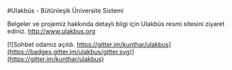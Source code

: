 #Ulakbüs - Bütünleşik Üniversite Sistemi

Belgeler ve projemiz hakkında detaylı bilgi için Ulakbüs resmi sitesini ziyaret ediniz. http://www.ulakbus.org

[![Sohbet odamız açıldı. https://gitter.im/kunthar/ulakbus](https://badges.gitter.im/ulakbus/gitter.svg)](https://gitter.im/kunthar/ulakbus)


